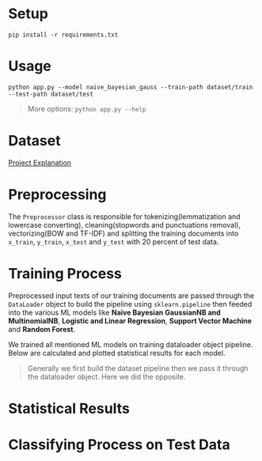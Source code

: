 # Setup

```pip install -r requirements.txt```

# Usage

```python app.py --model naive_bayesian_gauss --train-path dataset/train --test-path dataset/test```

> More options: ```python app.py --help```

# Dataset

[Project Explanation](https://github.com/HamedBabaei/ML992/tree/main/dataset)

# Preprocessing

The `Preprocessor` class is responsible for tokenizing(lemmatization and lowercase converting), cleaning(stopwords and punctuations removal), vectorizing(BOW and TF-IDF) and splitting the training documents into `x_train`, `y_train`, `x_test` and `y_test` with 20 percent of test data.

# Training Process

Preprocessed input texts of our training documents are passed through the `DataLoader` object to build the pipeline using `sklearn.pipeline` then feeded into the various ML models like **Naive Bayesian GaussianNB and MultinomialNB**, **Logistic and Linear Regression**, **Support Vector Machine** and **Random Forest**.

We trained all mentioned ML models on training dataloader object pipeline. Below are calculated and plotted statistical results for each model. 

> Generally we first build the dataset pipeline then we pass it through the dataloader object. Here we did the opposite.

# Statistical Results

# Classifying Process on Test Data

